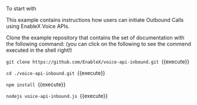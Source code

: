 To start with

This example contains instructions how users can initiate Outbound Calls using EnableX Voice APIs.


Clone the example repository that contains the set of documentation with the following command:
 (you can click on the following to see the commend executed in the shell right!)

`git clone https://github.com/EnableX/voice-api-inbound.git `{{execute}}

`cd ./voice-api-inbound.git `{{execute}}





`npm install `{{execute}}


`nodejs voice-api-inbound.js `{{execute}}
